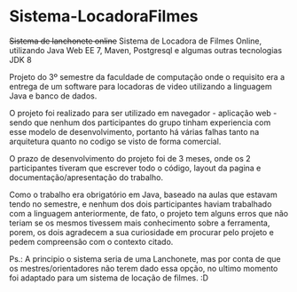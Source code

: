 # Sistema-LocadoraFilmes
~~Sistema de lanchonete online~~ Sistema de Locadora de Filmes Online, utilizando Java Web EE 7, Maven, Postgresql e algumas outras tecnologias
JDK 8

Projeto do 3º semestre da faculdade de computação onde o requisito era a entrega de um software para locadoras de video utilizando a linguagem Java e banco de dados.

O projeto foi realizado para ser utilizado em navegador - aplicação web - sendo que nenhum dos participantes do grupo tinham experiencia com esse modelo de desenvolvimento, portanto há várias falhas tanto na arquitetura quanto no codigo se visto de forma comercial.

O prazo de desenvolvimento do projeto foi de 3 meses, onde os 2 participantes tiveram que escrever todo o código, layout da pagina e documentação/apresentação do trabalho.

Como o trabalho era obrigatório em Java, baseado na aulas que estavam tendo no semestre, e nenhum dos dois participantes haviam trabalhado com a linguagem anteriormente, de fato, o projeto tem alguns erros que não teriam se os mesmos tivessem mais conhecimento sobre a ferramenta, porem, os dois agradecem a sua curiosidade em procurar pelo projeto e pedem compreensão com o contexto citado.

Ps.: A principio o sistema seria de uma Lanchonete, mas por conta de que os mestres/orientadores não terem dado essa opção, no ultimo momento foi adaptado para um sistema de locação de filmes.
:D
